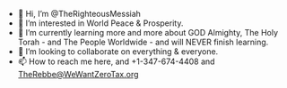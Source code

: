 - 👋 Hi, I’m @TheRighteousMessiah
- 👀 I’m interested in World Peace & Prosperity.
- 🌱 I’m currently learning more and more about GOD Almighty, The Holy Torah - and The People Worldwide - and will NEVER finish learning.
- 💞️ I’m looking to collaborate on everything & everyone.
- 📫 How to reach me here, and +1-347-674-4408 and TheRebbe@WeWantZeroTax.org

<!---
TheRighteousMessiah/TheRighteousMessiah is a ✨ special ✨ repository because its `README.md` (this file) appears on your GitHub profile.
You can click the Preview link to take a look at your changes.
--->
